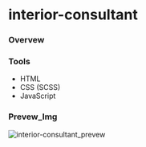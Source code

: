 # interior-consultant

### Overvew

### Tools

- HTML
- CSS (SCSS)
- JavaScript

### Prevew_Img

![interior-consultant_prevew]()
